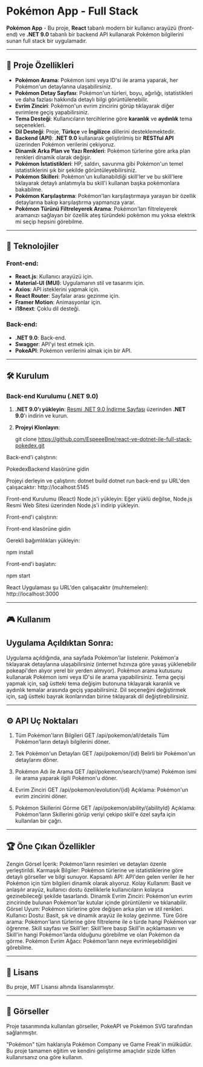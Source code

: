 # Pokémon App - Full Stack

**Pokémon App** - Bu proje, **React** tabanlı modern bir kullanıcı arayüzü (front-end) ve **.NET 9.0** tabanlı bir backend API kullanarak Pokémon bilgilerini sunan full stack bir uygulamadır.

---

## 🚀 Proje Özellikleri

- **Pokémon Arama**: Pokémon ismi veya ID'si ile arama yaparak, her Pokémon'un detaylarına ulaşabilirsiniz.
- **Pokémon Detay Sayfası**: Pokémon'un türleri, boyu, ağırlığı, istatistikleri ve daha fazlası hakkında detaylı bilgi görüntülenebilir.
- **Evrim Zinciri**: Pokémon'un evrim zincirini görüp tıklayarak diğer evrimlere geçiş yapabilirsiniz.
- **Tema Desteği**: Kullanıcıların tercihlerine göre **karanlık** ve **aydınlık** tema seçenekleri.
- **Dil Desteği**: Proje, **Türkçe** ve **İngilizce** dillerini desteklemektedir.
- **Backend (API)**: **.NET 9.0** kullanarak geliştirilmiş bir **RESTful API** üzerinden Pokémon verilerini çekiyoruz.
- **Dinamik Arka Plan ve Yazı Renkleri**: Pokémon türlerine göre arka plan renkleri dinamik olarak değişir.
- **Pokémon İstatistikleri**: HP, saldırı, savunma gibi Pokémon'un temel istatistiklerini şık bir şekilde görüntüleyebilirsiniz.
- **Pokémon Skilleri**: Pokémon'un kullanabildiği skill'ler ve bu skill'lere tıklayarak detaylı anlatımıyla bu skill'i kullanan başka pokémonlara bakabilme.
- **Pokémon Karşılaştırma**: Pokémon'ları karşılaştırmaya yarayan bir özellik detaylarına bakıp karşılaştırma yapmanıza yarar.
- **Pokémon Türünü Filtreleyerek Arama**: Pokémon'ları filtreleyerek aramanızı sağlayan bir özellik ateş türündeki pokémon mu yoksa elektrik mi seçip hepsini görebilme.
---

## 🔧 Teknolojiler

### Front-end:
- **React.js**: Kullanıcı arayüzü için.
- **Material-UI (MUI)**: Uygulamanın stil ve tasarımı için.
- **Axios**: API isteklerini yapmak için.
- **React Router**: Sayfalar arası gezinme için.
- **Framer Motion**: Animasyonlar için.
- **i18next**: Çoklu dil desteği.

### Back-end:
- **.NET 9.0**: Back-end.
- **Swagger**: API'yi test etmek için.
- **PokeAPI**: Pokémon verilerini almak için bir API.

---

## 🛠️ Kurulum

### **Back-end Kurulumu (.NET 9.0)**

1. **.NET 9.0'ı yükleyin**: [Resmi .NET 9.0 İndirme Sayfası](https://dotnet.microsoft.com/download/dotnet/9.0) üzerinden **.NET 9.0**'ı indirin ve kurun.


2. **Projeyi Klonlayın**:

   git clone https://github.com/EspeeeBne/react-ve-dotnet-ile-full-stack-pokedex.git

Back-end'i çalıştırın:

PokedexBackend klasörüne gidin

Projeyi derleyin ve çalıştırın:
dotnet build
dotnet run
back-end şu URL'den çalışacaktır: http://localhost:5145

Front-end Kurulumu (React)
Node.js'i yükleyin: Eğer yüklü değilse, Node.js Resmi Web Sitesi üzerinden Node.js'i indirip yükleyin.

Front-end'i çalıştırın:

Front-end klasörüne gidin

Gerekli bağımlılıkları yükleyin:


npm install


Front-end'i başlatın:

npm start

React Uygulaması şu URL'den çalışacaktır (muhtemelen): http://localhost:3000

---

## 🎮 Kullanım
## Uygulama Açıldıktan Sonra:
Uygulama açıldığında, ana sayfada Pokémon'lar listelenir. Pokémon'a tıklayarak detaylarına ulaşabilirsiniz (internet hızınıza göre yavaş yüklenebilir pokeapi'den alıyor yerel bir yerden almıyor).
Pokémon arama kutusunu kullanarak Pokémon ismi veya ID'si ile arama yapabilirsiniz.
Tema geçişi yapmak için, sağ üstteki tema değişim butonuna tıklayarak karanlık ve aydınlık temalar arasında geçiş yapabilirsiniz.
Dil seçeneğini değiştirmek için, sağ üstteki bayrak ikonlarından birine tıklayarak dil değiştirebilirsiniz.

---

## ⚙️ API Uç Noktaları


1. Tüm Pokémon'ların Bilgileri
GET /api/pokemon/all/details
Tüm Pokémon'ların detaylı bilgilerini döner.

1. Tek Pokémon'un Detayları
GET /api/pokemon/{id}
Belirli bir Pokémon'un detaylarını döner.

1. Pokémon Adı ile Arama
GET /api/pokemon/search/{name}
Pokémon ismi ile arama yaparak ilgili Pokémon'u döner.


1. Evrim Zinciri
GET /api/pokemon/evolution/{id}
Açıklama: Pokémon'un evrim zincirini döner.

1. Pokémon Skillerini Görme
GET /api/pokemon/ability/{abilityId}
Açıklama: Pokémon'ların Skillerini görüp veriyi çekipo skill'e özel sayfa için kullanılan bir çağrı.

---

## 🏆 Öne Çıkan Özellikler
Zengin Görsel İçerik: Pokémon'ların resimleri ve detayları özenle yerleştirildi.
Karmaşık Bilgiler: Pokémon türlerine ve istatistiklerine göre detaylı görseller ve bilgi sunuyor.
Kapsamlı API: API'den gelen veriler ile her Pokémon için tüm bilgileri dinamik olarak alıyoruz.
Kolay Kullanım: Basit ve anlaşılır arayüz, kullanıcı dostu özelliklerle kullanıcıların kolayca gezinebileceği şekilde tasarlandı.
Dinamik Evrim Zinciri: Pokémon'un evrim zincirinde bulunan Pokémon'lar kutular içinde görüntülenir ve tıklanabilir.
Görsel Uyum: Pokémon türlerine göre değişen arka plan ve stil renkleri.
Kullanıcı Dostu: Basit, şık ve dinamik arayüz ile kolay gezinme.
Türe Göre arama: Pokémon'ların türlerine göre filtreleme ile o türde hangi Pokémon var öğrenme.
Skill sayfası ve Skill'ler: Skill'lere basıp Skill'in açıklamasını ve Skill'in hangi Pokémon'larda olduğunu görebilme ve olan Pokémon da görme.
Pokémon Evrim Ağacı: Pokémon'ların neye evrimleşebildiğini görebilme.

---

## 📄 Lisans
Bu proje, MIT Lisansı altında lisanslanmıştır.

---

## 🎨 Görseller
Proje tasarımında kullanılan görseller, PokeAPI ve Pokémon SVG tarafından sağlanmıştır.

"Pokémon" tüm haklarıyla Pokémon Company ve Game Freak'in mülküdür. Bu proje tamamen eğitim ve kendini geliştirme amaçlıdır sizde lütfen kullanırsanız ona göre kullanın.





